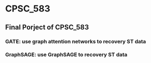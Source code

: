 # CPSC_583
## Final Porject of CPSC_583
### GATE: use graph attention networks to recovery ST data
### GraphSAGE: use GraphSAGE to recovery ST data
